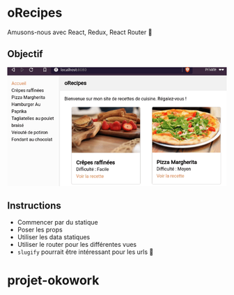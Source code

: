 # oRecipes

Amusons-nous avec React, Redux, React Router :tada:

## Objectif

![](resultat.gif)


## Instructions

- Commencer par du statique
- Poser les props
- Utiliser les data statiques
- Utiliser le router pour les différentes vues
- `slugify` pourrait être intéressant pour les urls :thinking:
# projet-okowork
